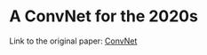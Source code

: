 # A ConvNet for the 2020s

Link to the original paper: [ConvNet](https://arxiv.org/pdf/2201.03545v2.pdf)
